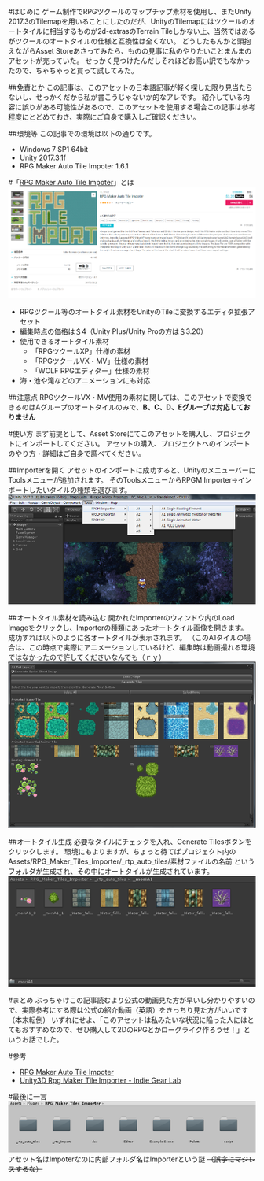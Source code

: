 #はじめに
ゲーム制作でRPGツクールのマップチップ素材を使用し、またUnity 2017.3のTilemapを用いることにしたのだが、UnityのTilemapにはツクールのオートタイルに相当するものが2d-extrasのTerrain Tileしかない上、当然ではあるがツクールのオートタイルの仕様と互換性は全くない。
どうしたもんかと頭抱えながらAsset Storeあさってみたら、ものの見事に私のやりたいことまんまのアセットが売っていた。
せっかく見つけたんだしそれほどお高い訳でもなかったので、ちゃちゃっと買って試してみた。

##免責とか
この記事は、このアセットの日本語記事が軽く探した限り見当たらないし、せっかくだから私が書こうじゃないか的なアレです。
紹介している内容に誤りがある可能性があるので、このアセットを使用する場合この記事は参考程度にとどめておき、実際にご自身で購入しご確認ください。

##環境等
この記事での環境は以下の通りです。
- Windows 7 SP1 64bit
- Unity 2017.3.1f
- RPG Maker Auto Tile Impoter 1.6.1

#「[RPG Maker Auto Tile Impoter](https://assetstore.unity.com/packages/tools/sprite-management/rpg-maker-auto-tile-impoter-103504)」とは
![screenshot01](ss-01.png)
- RPGツクール等のオートタイル素材をUnityのTileに変換するエディタ拡張アセット
- 編集時点の価格は＄4（Unity Plus/Unity Proの方は＄3.20）
- 使用できるオートタイル素材
	- 「RPGツクールXP」仕様の素材
	- 「RPGツクールVX・MV」仕様の素材
	- 「WOLF RPGエディター」仕様の素材
- 海・池や滝などのアニメーションにも対応

##注意点
RPGツクールVX・MV使用の素材に関しては、このアセットで変換できるのはAグループのオートタイルのみで、**B、C、D、Eグループは対応しておりません**

#使い方
まず前提として、Asset Storeにてこのアセットを購入し、プロジェクトにインポートしてください。
アセットの購入、プロジェクトへのインポートのやり方・詳細はご自身で調べてください。

##Importerを開く
アセットのインポートに成功すると、UnityのメニューバーにToolsメニューが追加されます。
そのToolsメニューからRPGM Importer→インポートしたいタイルの種類を選びます。
![screenshot03](ss-03.png)

##オートタイル素材を読み込む
開かれたImporterのウィンドウ内のLoad Imageをクリックし、Importerの種類にあったオートタイル画像を開きます。
成功すれば以下のように各オートタイルが表示されます。
（このA1タイルの場合は、この時点で実際にアニメーションしているけど、編集時は動画撮れる環境ではなかったので許してくださいなんでも（ｒｙ）
![screenshot04](ss-04.png)

##オートタイル生成
必要なタイルにチェックを入れ、Generate Tilesボタンをクリックします。
環境にもよりますが、ちょっと待てばプロジェクト内の
Assets/RPG_Maker_Tiles_Importer/_rtp_auto_tiles/素材ファイルの名前
というフォルダが生成され、その中にオートタイルが生成されています。
![screenshot05](ss-05.png)

#まとめ
ぶっちゃけこの記事読むより公式の動画見た方が早いし分かりやすいので、実際参考にする際は公式の紹介動画（英語）をきっちり見た方がいいです（本末転倒）
いずれにせよ、「このアセットは私みたいな状況に陥った人にはとてもおすすめなので、ぜひ購入して2DのRPGとかローグライク作ろうぜ！」というお話でした。

#参考
- [RPG Maker Auto Tile Impoter](https://assetstore.unity.com/packages/tools/sprite-management/rpg-maker-auto-tile-impoter-103504)
- [Unity3D Rpg Maker Tile Importer - Indie Gear Lab](http://www.indiegearlab.com/unity3d-stuff/unity3d-rpg-maker-tile-importer)

#最後に一言
![screenshot02](ss-02.png)
アセット名はImpoterなのに内部フォルダ名はImporterという謎
~~（誤字にマジレスするな）~~
